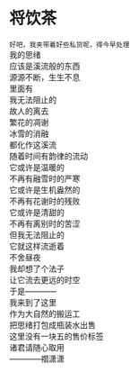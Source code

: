# 将饮茶
`好吧，我夹带着好些私货呢，得今早处理`  
我的思绪\
应该是溪流般的东西\
源源不断，生生不息\
里面有\
我无法阻止的\
故人的离去\
繁花的凋谢\
冰雪的消融\
都化作这溪流\
随着时间有韵律的流动\
它或许是温暖的\
不再有融雪时的严寒\
它或许是生机盎然的\
不再有花谢时的残败\
它或许是清甜的\
不再有离别时的苦涩\
但我无法阻止的\
它就这样流逝着\
不舍昼夜\
我却想了个法子\
让它流去更远的时空\
于是————\
我来到了这里\
作为大自然的搬运工\
把思绪打包成瓶装水出售\
这里没有一块五的售价标签\
诸君请随心取用\
       ————禤潇潇


